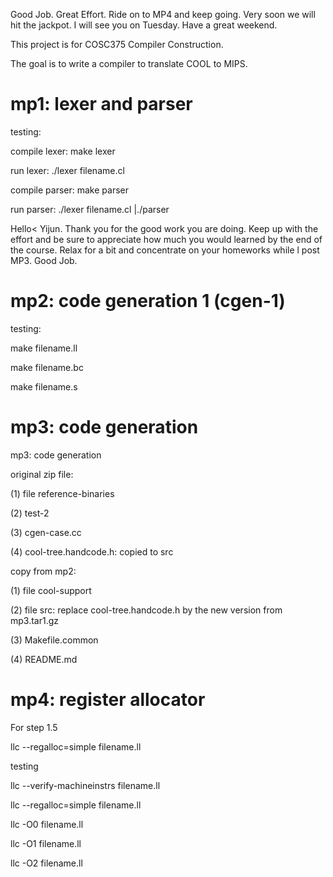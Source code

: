 Good Job. Great Effort. Ride on to MP4 and keep going. Very soon we will hit the jackpot. I will see you on Tuesday. Have a great weekend. 



This project is for COSC375 Compiler Construction.

The goal is to write a compiler to translate COOL to MIPS.


mp1: lexer and parser
=========================================================================

testing:

compile lexer: make lexer

run lexer: ./lexer filename.cl

compile parser: make parser

run parser: ./lexer filename.cl |./parser


Hello< Yijun. Thank you for the good work you are doing. Keep up with the effort and be sure to appreciate how much you would learned by the end of the course. Relax for a bit and concentrate on your homeworks while l post MP3.
Good Job.


mp2: code generation 1 (cgen-1)
=========================================================================

testing:

make filename.ll

make filename.bc

make filename.s


mp3: code generation
=========================================================================

mp3: code generation

original zip file:

(1) file reference-binaries

(2) test-2

(3) cgen-case.cc

(4) cool-tree.handcode.h: copied to src


copy from mp2:

(1) file cool-support

(2) file src: replace cool-tree.handcode.h by the new version from mp3.tar1.gz

(3) Makefile.common

(4) README.md


mp4: register allocator
=========================================================================

For step 1.5 

llc --regalloc=simple filename.ll



testing

llc --verify-machineinstrs filename.ll

llc --regalloc=simple filename.ll

llc -O0 filename.ll 

llc -O1 filename.ll

llc -O2 filename.ll
